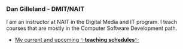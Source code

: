 ### Dan Gilleland - DMIT/NAIT

I am an instructor at NAIT in the Digital Media and IT program. I teach courses that are mostly in the Computer Software Development path.

- [My current and upcoming ✨**teaching schedules**✨](https://dgilleland.github.io/new)

<!--

Here are some ideas to get you started:

- 🔭 I’m currently working on ...
- 🌱 I’m currently learning ...
- 👯 I’m looking to collaborate on ...
- 🤔 I’m looking for help with ...
- 💬 Ask me about ...
- 📫 How to reach me: ...
- 😄 Pronouns: ...
- ⚡ Fun fact: ...
-->
